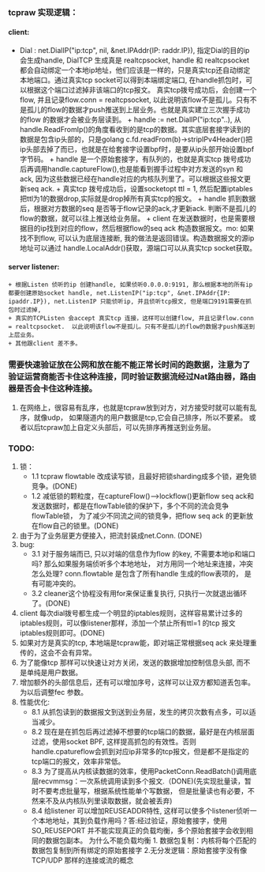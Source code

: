 ### tcpraw 实现逻辑：
#### client:
   + Dial :  net.DialIP("ip:tcp", nil, &net.IPAddr{IP: raddr.IP}), 指定Dial的目的ip 会生成handle, DialTCP 生成真是 realtcpsocket, handle 和 realtcpsocket 都会自动绑定一个本地ip地址，他们应该是一样的，只是真实tcp还自动绑定本地端口。通过真实tcp socket可以得到本端绑定端口, 在handle抓包时，可以根据这个端口过滤掉非该端口的tcp报文。
        真实tcp拨号成功后，会创建一个flow, 并且记录flow.conn = realtcpsocket, 以此说明该flow不是孤儿。只有不是孤儿的flow的数据才push推送到上层业务。也就是真实建立三次握手成功的flow 的数据才会被业务层读到。
    + handle := net.DialIP("ip:tcp"..), 从handle.ReadFromIp()的角度看收到的是tcp的数据。其实底层套接字读到的数据是包含ip头部的，只是golang c.fd.readFrom(b)->stripIPv4Header()把ip头部去掉了而已，也就是在给套接字设置bpf时，是要从ip头部开始设置bpf字节码。
    + handle 是一个原始套接字，有队列的，也就是真实tcp 拨号成功后再调用handle.captureFlow(),也是能看到握手过程中对方发送的syn 和 ack, 因为这些数据已经在handle对应的内核队列里了。可以根据这些报文更新seq ack.
    + 真实tcp 拨号成功后，设置socketopt ttl = 1, 然后配置iptables 把ttl为1的数据drop,实际就是drop掉所有真实tcp的报文。
    + handle 抓到数据后，根据对方数据的seq 是否等于flow记录的ack,才更新ack. 判断不是孤儿的flow的数据，就可以往上推送给业务层。
    + client 在发送数据时，也是需要根据目的ip找到对应的flow，然后根据flow的seq ack 构造数据报文。mo: 如果找不到flow, 可以认为底层连接断, 我的做法是返回错误。构造数据报文的源ip地址可以通过 handle.LocalAddr()获取，源端口可以从真实tcp socket获取。

#### server listener:
    + 根据Listen 侦听的ip 创建handle, 如果侦听0.0.0.0:9191, 那么根据本地的所有ip 都要创建原始socket handle, net.ListenIP("ip:tcp", &net.IPAddr{IP: ipaddr.IP}), net.ListenIP 只能侦听ip, 并且侦听tcp报文, 但是端口9191需要在抓包时过滤掉, 
    + 真实的TCPListen 会accept 真实tcp 连接，这样可以创建flow, 并且记录flow.conn = realtcpsocket.  以此说明该flow不是孤儿。只有不是孤儿的flow的数据才push推送到上层业务。
    + 其他跟client 差不多。

### 需要快速验证放在公网和放在能不能正常长时间的跑数据，注意为了验证运营商能否卡住这种连接，同时验证数据流经过Nat路由器，路由器是否会卡住这种连接。
   1. 在网络上，很容易有乱序，也就是tcpraw放到对方，对方接受时就可以能有乱序，就像udp， 如果隧道内的用户数据是tcp,它会自己排序，所以不要紧。
       或者以后tcpraw加上自定义头部后，可以先排序再推送到业务层。

### TODO:
1. 锁：
   + 1.1 tcpraw flowtable 改成读写锁，且最好把锁sharding成多个锁，避免锁竞争。(DONE)
   + 1.2 减低锁的颗粒度，在captureFlow()-->lockflow()更新flow seq ack和发送数据时，都是在flowTable锁的保护下，多个不同的流会竞争flowTable锁， 为了减少不同流之间的锁竞争，把flow seq ack 的更新放在flow自己的锁里。(DONE) 
2. 由于为了业务层更方便接入，把流封装成net.Conn. (DONE)
3. bug: 
    + 3.1 对于服务端而已, 只以对端的信息作为flow 的key, 不需要本地ip和端口吗? 那么如果服务端侦听多个本地地址， 对方用同一个地址来连接，冲突怎么处理? conn.flowtable 是包含了所有handle 生成的flow表项的， 是有可能冲突的。
    + 3.2 cleaner这个协程没有用for来保证重复执行, 只执行一次就退出循环了。(DONE)
4. client 每次dial拨号都生成一个明显的iptables规则，这样容易累计过多的iptables规则，可以像listener那样，添加一个禁止所有ttl=1 的tcp 报文iptables规则即可。(DONE)
5. 如果对方是真实的tcp, 本地端是tcpraw能，即对端正常根据seq ack 来处理重传的，这会不会有异常。
6. 为了能像tcp 那样可以快速让对方关闭，发送的数据增加控制信息头部, 而不是单纯是用户数据。
7. 增加额外的头部信息后，还有可以增加序号，这样可以让双方都知道丢包率。为以后调整fec 参数。
8. 性能优化: 
   + 8.1 从抓包读到的数据报文到送到业务层，发生的拷贝次数有点多，可以适当减少。
   + 8.2 现在是在抓包后再过滤掉不想要的tcp端口的数据，最好是在内核层面过滤，使用socket BPF, 这样提高抓包的有效性。否则handle.cpatureflow会抓到对应ip非常多的tcp报文，但是都不是指定的tcp端口的报文，效率非常低。
   + 8.3 为了提高从内核读数据的效率，使用PacketConn.ReadBatch()调用底层recvmmsg：一次系统调用读到多个报文.（DONE)(先实现批量读，暂时不要考虑批量写，根据系统性能单个写数据， 但是批量读也有必要，不然来不及从内核队列里读取数据，就会被丢弃)
   + 8.4 给listener 可以增加REUSEADDR特性, 这样可以使多个listener侦听一个本地地址，其到负载作用吗？答:经过验证，原始套接字，使用 SO_REUSEPORT 并不能实现真正的负载均衡，多个原始套接字会收到相同的数据包副本。 为什么不能负载均衡 1. 数据包复制：内核将每个匹配的数据包复制到所有绑定的原始套接字 2.无分发逻辑：原始套接字没有像 TCP/UDP 那样的连接或流的概念